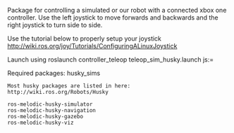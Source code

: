 Package for controlling a simulated  or our robot with a connected xbox one controller.
Use the left joystick to move forwards and backwards and the right joystick
to turn side to side.

Use the tutorial below to properly setup your joystick
http://wiki.ros.org/joy/Tutorials/ConfiguringALinuxJoystick

Launch using roslaunch controller_teleop teleop_sim_husky.launch js:=<jsx where x is the joystick index matched with your connected controller>

Required packages:
	husky_sims

	Most husky packages are listed in here: http://wiki.ros.org/Robots/Husky

	ros-melodic-husky-simulator
	ros-melodic-husky-navigation
	ros-melodic-husky-gazebo
	ros-melodic-husky-viz
